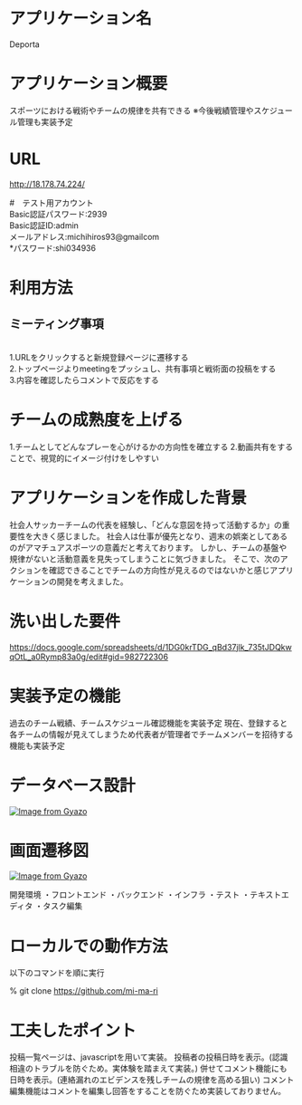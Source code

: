 # アプリケーション名
Deporta

# アプリケーション概要
スポーツにおける戦術やチームの規律を共有できる
※今後戦績管理やスケジュール管理も実装予定

# URL
http://18.178.74.224/

#　テスト用アカウント
<br> Basic認証パスワード:2939
<br> Basic認証ID:admin
<br> メールアドレス:michihiros93@gmailcom
<br> *パスワード:shi034936

# 利用方法
## ミーティング事項
<br> 1.URLをクリックすると新規登録ページに遷移する
<br> 2.トップページよりmeetingをプッシュし、共有事項と戦術面の投稿をする
<br> 3.内容を確認したらコメントで反応をする

# チームの成熟度を上げる
1.チームとしてどんなプレーを心がけるかの方向性を確立する
2.動画共有をすることで、視覚的にイメージ付けをしやすい

# アプリケーションを作成した背景
社会人サッカーチームの代表を経験し、「どんな意図を持って活動するか」の重要性を大きく感じました。
社会人は仕事が優先となり、週末の娯楽としてあるのがアマチュアスポーツの意義だと考えております。
しかし、チームの基盤や規律がないと活動意義を見失ってしまうことに気づきました。
そこで、次のアクションを確認できることでチームの方向性が見えるのではないかと感じアプリケーションの開発を考えました。

# 洗い出した要件
https://docs.google.com/spreadsheets/d/1DG0krTDG_qBd37jlk_735tJDQkwqOtL_a0Rymp83a0g/edit#gid=982722306

# 実装予定の機能
過去のチーム戦績、チームスケジュール確認機能を実装予定
現在、登録すると各チームの情報が見えてしまうため代表者が管理者でチームメンバーを招待する機能も実装予定

# データベース設計
[![Image from Gyazo](https://i.gyazo.com/57961792d546743e8b86ae84a9b9b859.png)](https://gyazo.com/57961792d546743e8b86ae84a9b9b859)

# 画面遷移図
[![Image from Gyazo](https://i.gyazo.com/272327abf086be30fda18b81bce4c303.png)](https://gyazo.com/272327abf086be30fda18b81bce4c303)

開発環境
・フロントエンド
・バックエンド
・インフラ
・テスト
・テキストエディタ
・タスク編集

# ローカルでの動作方法
以下のコマンドを順に実行

% git clone https://github.com/mi-ma-ri

# 工夫したポイント
投稿一覧ページは、javascriptを用いて実装。
投稿者の投稿日時を表示。(認識相違のトラブルを防ぐため。実体験を踏まえて実装。)
併せてコメント機能にも日時を表示。(連絡漏れのエビデンスを残しチームの規律を高める狙い)
コメント編集機能はコメントを編集し回答をすることを防ぐため実装しておりません。



